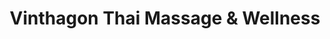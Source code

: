 ---
title: "Vinthagon Thai Massage & Wellness"
url: /duesseldorf/vinthagon-thai-massage-und-wellness/
shop: Massage
---